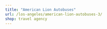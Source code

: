```yaml
---
title: "American Lion Autobuses"
url: /los-angeles/american-lion-autobuses-3/
shop: travel agency
---
```

